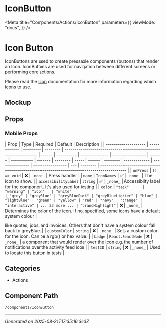 # IconButton

<Meta
  title="Components/Actions/IconButton"
  parameters={{
    viewMode: "docs",
  }}
/>

# Icon Button

IconButtons are used to create pressable components (buttons) that render an
Icon. IconButtons are used for navigation between different screens or
performing core actions.

Please read the [Icon](/components/Icon) documentation for more information
regarding which icons to use.

## Mockup

<Figma
  collapsable
  url="https://www.figma.com/file/avvgu5SkbBvS8lGVePBsqO/%F0%9F%92%99-Product%2FMobile?node-id=15033%3A12444"
/>

## Props

### Mobile Props

| Prop                 | Type         | Required  | Default  | Description                                                      |
| -------------------- | ------------ | --------- | -------- | ---------------------------------------------------------------- | ------ | ---------- | -------------- | ----------------- | ------ | ----------- | ------- | -------- | ----- | ------ | -------- | ------------- | --------------- | ----------------- | --- | -------- | ------------------------------------------------------------------------------------------- |
| `onPress`            | `() => void` | ❌        | `_none_` | Press handler                                                    |
| `name`               | `IconNames`  | ✅        | `_none_` | The icon to show.                                                |
| `accessibilityLabel` | `string`     | ✅        | `_none_` | Accessibilty label for the component. It's also used for testing |
| `color`              | `"task"      | "warning" | "icon"   | "white"                                                          | "grey" | "greyBlue" | "greyBlueDark" | "greyBlueLighter" | "blue" | "lightBlue" | "green" | "yellow" | "red" | "navy" | "orange" | "interactive" | ... 33 more ... | "brandHighlight"` | ❌  | `_none_` | Determines the color of the icon. If not specified, some icons have a default system colour |

like quotes, jobs, and invoices. Others that don't have a system colour fall
back to greyBlue. | | `customColor` | `string` | ❌ | `_none_` | Sets a custom
color for the icon. Can be a rgb() or hex value. | | `badge` | `React.ReactNode`
| ❌ | `_none_` | a component that would render over the icon e.g. the number of
notifications over the activity feed icon | | `testID` | `string` | ❌ |
`_none_` | Used to locate this button in tests |

## Categories

- Actions

## Component Path

`/components/IconButton`

---

_Generated on 2025-08-21T17:35:16.363Z_
